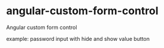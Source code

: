 # angular-custom-form-control
Angular custom form control

example: password input with hide and show value button
